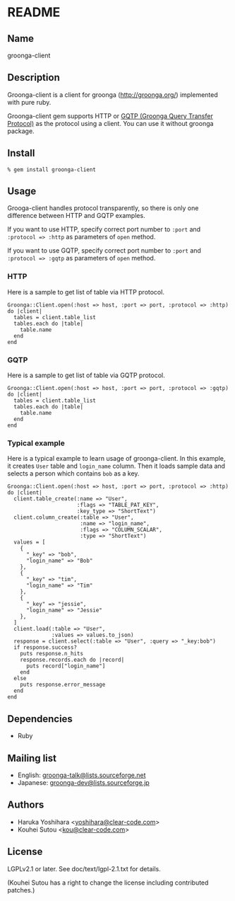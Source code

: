 # README

## Name

groonga-client

## Description

Groonga-client is a client for groonga (http://groonga.org/)
implemented with pure ruby.

Groonga-client gem supports HTTP or
[GQTP (Groonga Query Transfer Protocol)](http://groonga.org/docs/spec/gqtp.html)
as the protocol using a client. You can use it without groonga
package.

## Install

    % gem install groonga-client

## Usage

Grooga-client handles protocol transparently, so there is only one
difference between HTTP and GQTP examples.

If you want to use HTTP, specify correct port number to `:port` and
`:protocol => :http` as parameters of `open` method.

If you want to use GQTP, specify correct port number to `:port` and
`:protocol => :gqtp` as parameters of `open` method.

### HTTP

Here is a sample to get list of table via HTTP protocol.

    Groonga::Client.open(:host => host, :port => port, :protocol => :http) do |client|
      tables = client.table_list
      tables.each do |table|
        table.name
      end
    end

### GQTP

Here is a sample to get list of table via GQTP protocol.

    Groonga::Client.open(:host => host, :port => port, :protocol => :gqtp) do |client|
      tables = client.table_list
      tables.each do |table|
        table.name
      end
    end

### Typical example

Here is a typical example to learn usage of groonga-client. In this
example, it creates `User` table and `login_name` column. Then it
loads sample data and selects a person which contains `bob` as a key.

    Groonga::Client.open(:host => host, :port => port, :protocol => :http) do |client|
      client.table_create(:name => "User",
                          :flags => "TABLE_PAT_KEY",
                          :key_type => "ShortText")
      client.column_create(:table => "User",
                           :name => "login_name",
                           :flags => "COLUMN_SCALAR",
                           :type => "ShortText")
      values = [
        {
          "_key" => "bob",
          "login_name" => "Bob"
        },
        {
          "_key" => "tim",
          "login_name" => "Tim"
        },
        {
          "_key" => "jessie",
          "login_name" => "Jessie"
        },
      ]
      client.load(:table => "User",
                  :values => values.to_json)
      response = client.select(:table => "User", :query => "_key:bob")
      if response.success?
        puts response.n_hits
        response.records.each do |record|
          puts record["login_name"]
        end
      else
        puts response.error_message
      end
    end

## Dependencies

* Ruby

## Mailing list

* English: [groonga-talk@lists.sourceforge.net](https://lists.sourceforge.net/lists/listinfo/groonga-talk)
* Japanese: [groonga-dev@lists.sourceforge.jp](http://lists.sourceforge.jp/mailman/listinfo/groonga-dev)

## Authors

* Haruka Yoshihara \<yoshihara@clear-code.com\>
* Kouhei Sutou \<kou@clear-code.com\>

## License

LGPLv2.1 or later. See doc/text/lgpl-2.1.txt for details.

(Kouhei Sutou has a right to change the license including contributed
patches.)
